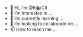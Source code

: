 - 👋 Hi, I’m @KijjaClt
- 👀 I’m interested in ...
- 🌱 I’m currently learning ...
- 💞️ I’m looking to collaborate on ...
- 📫 How to reach me ...

<!---
KijjaClt/KijjaClt is a ✨ special ✨ repository because its `README.md` (this file) appears on your GitHub profile.
You can click the Preview link to take a look at your changes.
--->
